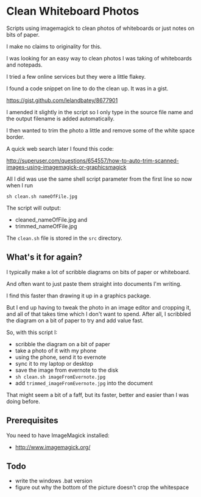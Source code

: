 Clean Whiteboard Photos
=======================

Scripts using imagemagick to clean photos of whiteboards or just notes on bits of paper.

I make no claims to originality for this.

I was looking for an easy way to clean photos I was taking of whiteboards and notepads.

I tried a few online services but they were a little flakey.

I found a code snippet on line to do the clean up. It was in a gist.

https://gist.github.com/lelandbatey/8677901

I amended it slightly in the script so I only type in the source file name and the output filename is added automatically.

I then wanted to trim the photo a little and remove some of the white space border.

A quick web search later I found this code:

http://superuser.com/questions/654557/how-to-auto-trim-scanned-images-using-imagemagick-or-graphicsmagick

All I did was use the same shell script parameter from the first line so now when I run

```
sh clean.sh nameOfFile.jpg
```

The script will output:

* cleaned_nameOfFile.jpg and 
* trimmed_nameOfFile.jpg

The `clean.sh` file is stored in the `src` directory.

## What's it for again?

I typically make a lot of scribble diagrams on bits of paper or whiteboard. 

And often want to just paste them straight into documents I'm writing.

I find this faster than drawing it up in a graphics package.

But I end up having to tweak the photo in an image editor and cropping it, and all of that takes time which I don't want to spend. After all, I scribbled the diagram on a bit of paper to try and add value fast.

So, with this script I:

* scribble the diagram on a bit of paper
* take a photo of it with my phone
* using the phone, send it to evernote
* sync it to my laptop or desktop
* save the image from evernote to the disk
* `sh clean.sh imageFromEvernote.jpg`
* add `trimmed_imageFromEvernote.jpg` into the document

That might seem a bit of a faff, but its faster, better and easier than I was doing before.

## Prerequisites

You need to have ImageMagick installed:

* http://www.imagemagick.org/

## Todo

* write the windows .bat version
* figure out why the bottom of the picture doesn't crop the whitespace



